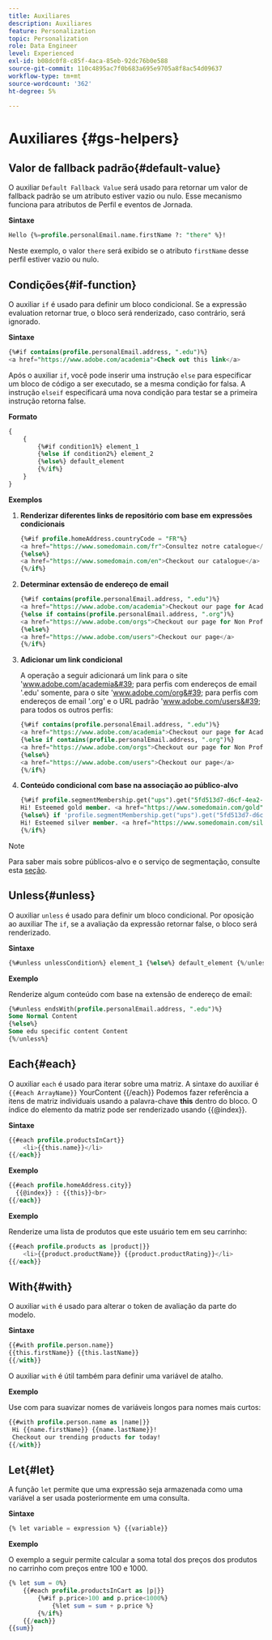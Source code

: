 ```yaml
---
title: Auxiliares
description: Auxiliares
feature: Personalization
topic: Personalization
role: Data Engineer
level: Experienced
exl-id: b08dc0f8-c85f-4aca-85eb-92dc76b0e588
source-git-commit: 110c4895ac7f0b683a695e9705a8f8ac54d09637
workflow-type: tm+mt
source-wordcount: '362'
ht-degree: 5%

---
```


# Auxiliares {#gs-helpers}

## Valor de fallback padrão{#default-value}

O auxiliar `Default Fallback Value` será usado para retornar um valor de fallback padrão se um atributo estiver vazio ou nulo. Esse mecanismo funciona para atributos de Perfil e eventos de Jornada.

**Sintaxe**

```sql
Hello {%=profile.personalEmail.name.firstName ?: "there" %}!
```

Neste exemplo, o valor `there` será exibido se o atributo `firstName` desse perfil estiver vazio ou nulo.

## Condições{#if-function}

O auxiliar `if` é usado para definir um bloco condicional.
Se a expressão evaluation retornar true, o bloco será renderizado, caso contrário, será ignorado.

**Sintaxe**

```sql
{%#if contains(profile.personalEmail.address, ".edu")%}
<a href="https://www.adobe.com/academia">Check out this link</a>
```

Após o auxiliar `if`, você pode inserir uma instrução `else` para especificar um bloco de código a ser executado, se a mesma condição for falsa.
A instrução `elseif` especificará uma nova condição para testar se a primeira instrução retorna false.


**Formato**

```sql
{
    {
        {%#if condition1%} element_1 
        {%else if condition2%} element_2 
        {%else%} default_element 
        {%/if%}
    }
}
```

**Exemplos**

1. **Renderizar diferentes links de repositório com base em expressões condicionais**

   ```sql
   {%#if profile.homeAddress.countryCode = "FR"%}
   <a href="https://www.somedomain.com/fr">Consultez notre catalogue</a>
   {%else%}
   <a href="https://www.somedomain.com/en">Checkout our catalogue</a>
   {%/if%}
   ```

1. **Determinar extensão de endereço de email**

   ```sql
   {%#if contains(profile.personalEmail.address, ".edu")%}
   <a href="https://www.adobe.com/academia">Checkout our page for Academia personals</a>
   {%else if contains(profile.personalEmail.address, ".org")%}
   <a href="https://www.adobe.com/orgs">Checkout our page for Non Profits</a>
   {%else%}
   <a href="https://www.adobe.com/users">Checkout our page</a>
   {%/if%}
   ```

1. **Adicionar um link condicional**

   A operação a seguir adicionará um link para o site &#39;www.adobe.com/academia&#39; para perfis com endereços de email &#39;.edu&#39; somente, para o site &#39;www.adobe.com/org&#39; para perfis com endereços de email &#39;.org&#39; e o URL padrão &#39;www.adobe.com/users&#39; para todos os outros perfis:

   ```sql
   {%#if contains(profile.personalEmail.address, ".edu")%}
   <a href="https://www.adobe.com/academia">Checkout our page for Academia personals</a>
   {%else if contains(profile.personalEmail.address, ".org")%}
   <a href="https://www.adobe.com/orgs">Checkout our page for Non Profits</a>
   {%else%}
   <a href="https://www.adobe.com/users">Checkout our page</a>
   {%/if%}
   ```

1. **Conteúdo condicional com base na associação ao público-alvo**

   ```sql
   {%#if profile.segmentMembership.get("ups").get("5fd513d7-d6cf-4ea2-856a-585150041a8b").status = "existing"%}
   Hi! Esteemed gold member. <a href="https://www.somedomain.com/gold">Checkout your exclusive perks </a>
   {%else%} if 'profile.segmentMembership.get("ups").get("5fd513d7-d6cf-4ea2-856a-585150041a8c").status = "existing"'%}
   Hi! Esteemed silver member. <a href="https://www.somedomain.com/silver">Checkout your exclusive perks </a>
   {%/if%}
   ```

>[!NOTE]
>
>Para saber mais sobre públicos-alvo e o serviço de segmentação, consulte esta [seção](../../audience/about-audiences.md).


## Unless{#unless}

O auxiliar `unless` é usado para definir um bloco condicional. Por oposição ao auxiliar The `if`, se a avaliação da expressão retornar false, o bloco será renderizado.

**Sintaxe**

```sql
{%#unless unlessCondition%} element_1 {%else%} default_element {%/unless%}
```

**Exemplo**

Renderize algum conteúdo com base na extensão de endereço de email:

```sql
{%#unless endsWith(profile.personalEmail.address, ".edu")%}
Some Normal Content
{%else%}
Some edu specific content Content
{%/unless%}
```

## Each{#each}

O auxiliar `each` é usado para iterar sobre uma matriz.
A sintaxe do auxiliar é ```{{#each ArrayName}}``` YourContent {{/each}}
Podemos fazer referência a itens de matriz individuais usando a palavra-chave **this** dentro do bloco. O índice do elemento da matriz pode ser renderizado usando {{@index}}.

**Sintaxe**

```sql
{{#each profile.productsInCart}}
    <li>{{this.name}}</li>
{{/each}}
```

**Exemplo**

```sql
{{#each profile.homeAddress.city}}
  {{@index}} : {{this}}<br>
{{/each}}
```

**Exemplo**

Renderize uma lista de produtos que este usuário tem em seu carrinho:

```sql
{{#each profile.products as |product|}}
    <li>{{product.productName}} {{product.productRating}}</li>
{{/each}}
```

## With{#with}

O auxiliar `with` é usado para alterar o token de avaliação da parte do modelo.

**Sintaxe**

```sql
{{#with profile.person.name}}
{{this.firstName}} {{this.lastName}}
{{/with}}
```

O auxiliar `with` é útil também para definir uma variável de atalho.

**Exemplo**

Use com para suavizar nomes de variáveis longos para nomes mais curtos:

```sql
{{#with profile.person.name as |name|}}
 Hi {{name.firstName}} {{name.lastName}}!
 Checkout our trending products for today!
{{/with}}
```

## Let{#let}

A função `let` permite que uma expressão seja armazenada como uma variável a ser usada posteriormente em uma consulta.

**Sintaxe**

```sql
{% let variable = expression %} {{variable}}
```

**Exemplo**

O exemplo a seguir permite calcular a soma total dos preços dos produtos no carrinho com preços entre 100 e 1000.

```sql
{% let sum = 0%}
    {{#each profile.productsInCart as |p|}}
        {%#if p.price>100 and p.price<1000%}
            {%let sum = sum + p.price %}
        {%/if%}
    {{/each}}
{{sum}}
```
